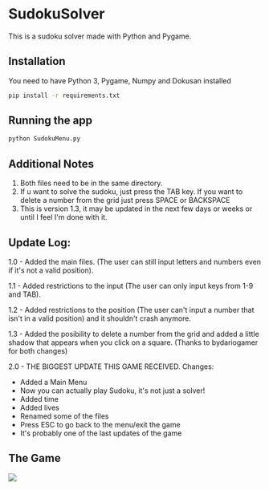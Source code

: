 # SudokuSolver
This is a sudoku solver made with Python and Pygame.

## Installation
 You need to have Python 3, Pygame, Numpy and Dokusan installed
```bash
pip install -r requirements.txt
```
## Running the app
```bash
python SudokuMenu.py
```
## Additional Notes
1. Both files need to be in the same directory.
2. If u want to solve the sudoku, just press the TAB key. If you want to delete a number from the grid just press SPACE or BACKSPACE
4. This is version 1.3, it may be updated in the next few days or weeks or until I feel I'm done with it.

## Update Log:
1.0 - Added the main files. (The user can still input letters and numbers even if it's not a valid position).

1.1 - Added restrictions to the input (The user can only input keys from 1-9 and TAB).

1.2 - Added restrictions to the position (The user can't input a number that isn't in a valid position) and it shouldn't crash anymore.

1.3 - Added the posibility to delete a number from the grid and added a little shadow that appears when you click on a square. (Thanks to bydariogamer for both changes)

2.0 - THE BIGGEST UPDATE THIS GAME RECEIVED.
Changes:
- Added a Main Menu
- Now you can actually play Sudoku, it's not just a solver!
- Added time
- Added lives
- Renamed some of the files
- Press ESC to go back to the menu/exit the game
- It's probably one of the last updates of the game

## The Game
![](https://imgflip.com/gif/4ywvvi)
